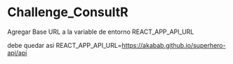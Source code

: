 # Challenge_ConsultR

Agregar Base URL a la variable de entorno REACT_APP_API_URL

debe quedar asi
REACT_APP_API_URL=https://akabab.github.io/superhero-api/api
